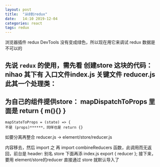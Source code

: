```yaml
---
layout: post
title:  "从0到redux"
date:   14:10 2019-12-04
categories: react
tags: redux
---
```

浏览器插件 redux DevTools 没有变成绿色，所以现在用它来调试 redux 数据是不可以的

先说 `redux` 的使用，需先看 创建store 这块的代码：
<b>nihao</b>
其下有 入口文件index.js
关键文件 reducer.js
此其一个处理类：
----
为自己的组件提供store：
mapDispatchToProps 里面是 return { m(){} }
-----

```
mapStateToProps = (state) => {
不是 (props)******，同样也是 return {}
```

如要分离再整合
reducer.js -> element/store/reducer.js

内容移去，然后 import 之
再 import combineReducers 函数，此调用而无返回，前台是 header: 别名
store 下面再添 index.js export { reducer };
接下来，要用 element/store的reducer 直接通过 store 就默认导入了


